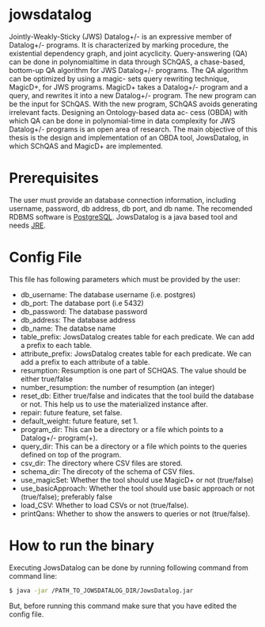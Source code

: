 # jowsdatalog

Jointly-Weakly-Sticky (JWS) Datalog+/- is an expressive member of Datalog+/-
programs. It is characterized by marking procedure, the existential dependency
graph, and joint acyclicity. Query-answering (QA) can be done in polynomialtime
in data through SChQAS, a chase-based, bottom-up QA algorithm for JWS
Datalog+/- programs. The QA algorithm can be optimized by using a magic-
sets query rewriting technique, MagicD+, for JWS programs. MagicD+ takes
a Datalog+/- program and a query, and rewrites it into a new Datalog+/- program.
The new program can be the input for SChQAS. With the new program,
SChQAS avoids generating irrelevant facts. Designing an Ontology-based data ac-
cess (OBDA) with which QA can be done in polynomial-time in data complexity
for JWS Datalog+/- programs is an open area of research. The main objective of
this thesis is the design and implementation of an OBDA tool, JowsDatalog,
in which SChQAS and MagicD+ are implemented.

# Prerequisites
The user must provide an database connection information, including username, password, db address, db port, and db name. The recomended RDBMS software is [PostgreSQL].  JowsDatalog is a java based tool and needs [JRE].

# Config File

This file has following parameters which must be provided by the user:

  - db_username: The database username (i.e. postgres)
  - db_port: The database port (i.e 5432)
  - db_password: The database password
  - db_address: The database address
  - db_name: The databse name
  - table_prefix: JowsDatalog creates table for each predicate. We can add a prefix to each table.
  - attribute_prefix: JowsDatalog creates table for each predicate. We can add a prefix to each attribute of a table.
  - resumption: Resumption is one part of SCHQAS. The value should be either true/false
  - number_resumption: the number of resumption (an integer)
  - reset_db: Either true/false and indicates that the tool build the database or not. This help us to use the materialized instance after. 
  - repair: future feature, set false.
  - default_weight: future feature, set 1.
  - program_dir: This can be a directory or a file which points to a Datalog+/- program(+).
  - query_dir: This can be a directory or a file which points to the queries defined on top of the program.
  - csv_dir: The directory where CSV files are stored.
  - schema_dir: The direcoty of the schema of CSV files.
  - use_magicSet: Whether the tool should use MagicD+ or not (true/false)
  - use_basicApproach: Whether the tool should use basic approach or not (true/false); preferably false
  - load_CSV: Whether to load CSVs or not (true/false).
  - printQans: Whether to show the answers to queries or not (true/false).

# How to run the binary
Executing JowsDatalog can be done by running following command from command line:
```sh
$ java -jar /PATH_TO_JOWSDATALOG_DIR/JowsDatalog.jar
```
But, before running this command make sure that you have edited the config file. 


[PostgreSQL]: <http://www.postgresqltutorial.com/>
[JRE]: <https://www.oracle.com/technetwork/java/javase/downloads/jre8-downloads-2133155.html>
